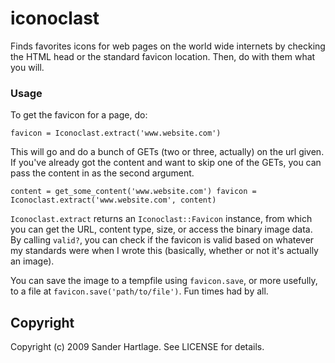 # iconoclast

Finds favorites icons for web pages on the world wide internets by checking the HTML head or the standard favicon location. Then, do with them what you will.

### Usage

To get the favicon for a page, do:

`favicon = Iconoclast.extract('www.website.com')`

This will go and do a bunch of GETs (two or three, actually) on the url given. If you've already got the content and want to skip one of the GETs, you can pass the content in as the second argument.

`content = get_some_content('www.website.com')
favicon = Iconoclast.extract('www.website.com', content)`

`Iconoclast.extract` returns an `Iconoclast::Favicon` instance, from which you can get the URL, content type, size, or access the binary image data. By calling `valid?`, you can check if the favicon is valid based on whatever my standards were when I wrote this (basically, whether or not it's actually an image).

You can save the image to a tempfile using `favicon.save`, or more usefully, to a file at `favicon.save('path/to/file')`. Fun times had by all.

## Copyright

Copyright (c) 2009 Sander Hartlage. See LICENSE for details.